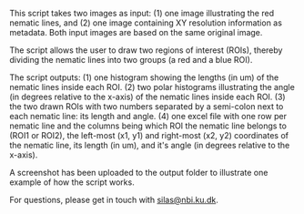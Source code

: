 This script takes two images as input:
(1) one image illustrating the red nematic lines, and
(2) one image containing XY resolution information as metadata.
Both input images are based on the same original image.

The script allows the user to draw two regions of interest (ROIs), thereby dividing the nematic lines into two groups (a red and a blue ROI).

The script outputs:
(1) one histogram showing the lengths (in um) of the nematic lines inside each ROI.
(2) two polar histograms illustrating the angle (in degrees relative to the x-axis) of the nematic lines inside each ROI.
(3) the two drawn ROIs with two numbers separated by a semi-colon next to each nematic line: its length and angle.
(4) one excel file with one row per nematic line and the columns being which ROI the nematic line belongs to (ROI1 or ROI2), the left-most (x1, y1) and right-most (x2, y2) coordinates of the nematic line, its length (in um), and it's angle (in degrees relative to the x-axis).

A screenshot has been uploaded to the output folder to illustrate one example of how the script works.

For questions, please get in touch with silas@nbi.ku.dk.
